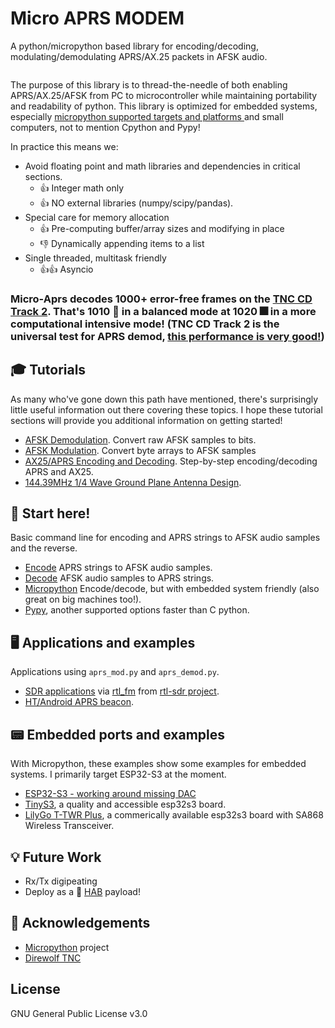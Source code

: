 # Micro APRS MODEM

A python/micropython based library for encoding/decoding, modulating/demodulating APRS/AX.25 packets in AFSK audio.  
<!---
![AFSK hello world](docs/afsk_hello.png?raw=true "AFSK hello")
--->
<p align="center">
  <img src="https://github.com/stephanelsmith/micro-aprs/blob/master/docs/tuts/demod/corr_total.gif?raw=true" alt=""/>
</p>

The purpose of this library is to thread-the-needle of both enabling APRS/AX.25/AFSK from PC to microcontroller while maintaining portability and readability of python.  This library is optimized for embedded systems, especially [micropython supported targets and platforms ](https://github.com/micropython/micropython#supported-platforms--architectures) and small computers, not to mention Cpython and Pypy! 

In practice this means we:
* Avoid floating point and math libraries and dependencies in critical sections.  
	* :+1: Integer math only
	* :+1: NO external libraries (numpy/scipy/pandas).
* Special care for memory allocation
	* :+1: Pre-computing buffer/array sizes and modifying in place
	* :-1: Dynamically appending items to a list
* Single threaded, multitask friendly
	* :+1::+1: Asyncio


### **Micro-Aprs decodes 1000+ error-free frames on the [TNC CD Track 2](http://wa8lmf.net/TNCtest/).  That's **1010** :eyes: in a balanced mode at **1020** :fireworks: in a more computational intensive mode!**  (TNC CD Track 2 is the universal test for APRS demod, [this performance is very good!](https://github.com/wb2osz/direwolf/blob/dev/doc/WA8LMF-TNC-Test-CD-Results.pdf))


## :mortar_board: Tutorials
As many who've gone down this path have mentioned, there's surprisingly little useful information out there covering these topics.  I hope these tutorial sections will provide you additional information on getting started!
* [AFSK Demodulation](docs/tuts/demod/README.md). Convert raw AFSK samples to bits.
* [AFSK Modulation](docs/tuts/mod/README.md). Convert byte arrays to AFSK samples
* [AX25/APRS Encoding and Decoding](docs/tuts/encdec/README.md). Step-by-step encoding/decoding APRS and AX25.
* [144.39MHz 1/4 Wave Ground Plane Antenna Design](docs/tuts/ant/README.md).


## :horse_racing: **Start here!**
Basic command line for encoding and APRS strings to AFSK audio samples and the reverse.
* [Encode](docs/ports/mod/README.md) APRS strings to AFSK audio samples.
* [Decode](docs/ports/demod/README.md) AFSK audio samples to APRS strings.
* [Micropython](docs/ports/upy/README.md) Encode/decode, but with embedded system friendly (also great on big machines too!).
* [Pypy](docs/ports/pypy/README.md), another supported options faster than C python.

## :desktop_computer: Applications and examples
Applications using ```aprs_mod.py``` and ```aprs_demod.py```.
* [SDR applications](docs/ports/sdr/README.md) via [rtl_fm](https://manpages.ubuntu.com/manpages/trusty/man1/rtl_fm.1.html) from [rtl-sdr project](https://osmocom.org/projects/rtl-sdr/wiki).
* [HT/Android APRS beacon](docs/ports/termux/README.md).

## :pager: Embedded ports and examples
With Micropython, these examples show some examples for embedded systems.  I primarily target ESP32-S3 at the moment.
* [ESP32-S3 - working around missing DAC](docs/ports/dac/README.md)
* [TinyS3](docs/ports/tinys3/README.md), a quality and accessible esp32s3 board.
* [LilyGo T-TWR Plus](docs/ports/lilygottwr/README.md), a commerically available esp32s3 board with SA868 Wireless Transceiver.


## :bulb: Future Work
* Rx/Tx digipeating
* Deploy as a :balloon: [HAB](https://amateur.sondehub.org/) payload!

## :raised_hands: Acknowledgements
- [Micropython](https://github.com/micropython/micropython) project
- [Direwolf TNC](https://github.com/wb2osz/direwolf)


## License
GNU General Public License v3.0


